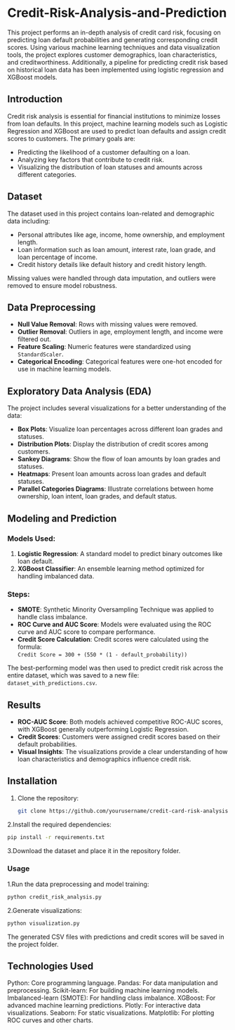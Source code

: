 # Credit-Risk-Analysis-and-Prediction


This project performs an in-depth analysis of credit card risk, focusing on predicting loan default probabilities and generating corresponding credit scores. Using various machine learning techniques and data visualization tools, the project explores customer demographics, loan characteristics, and creditworthiness. Additionally, a pipeline for predicting credit risk based on historical loan data has been implemented using logistic regression and XGBoost models.

## Introduction

Credit risk analysis is essential for financial institutions to minimize losses from loan defaults. In this project, machine learning models such as Logistic Regression and XGBoost are used to predict loan defaults and assign credit scores to customers. The primary goals are:
- Predicting the likelihood of a customer defaulting on a loan.
- Analyzing key factors that contribute to credit risk.
- Visualizing the distribution of loan statuses and amounts across different categories.

## Dataset

The dataset used in this project contains loan-related and demographic data including:
- Personal attributes like age, income, home ownership, and employment length.
- Loan information such as loan amount, interest rate, loan grade, and loan percentage of income.
- Credit history details like default history and credit history length.

Missing values were handled through data imputation, and outliers were removed to ensure model robustness.

## Data Preprocessing

- **Null Value Removal**: Rows with missing values were removed.
- **Outlier Removal**: Outliers in age, employment length, and income were filtered out.
- **Feature Scaling**: Numeric features were standardized using `StandardScaler`.
- **Categorical Encoding**: Categorical features were one-hot encoded for use in machine learning models.

## Exploratory Data Analysis (EDA)

The project includes several visualizations for a better understanding of the data:
- **Box Plots**: Visualize loan percentages across different loan grades and statuses.
- **Distribution Plots**: Display the distribution of credit scores among customers.
- **Sankey Diagrams**: Show the flow of loan amounts by loan grades and statuses.
- **Heatmaps**: Present loan amounts across loan grades and default statuses.
- **Parallel Categories Diagrams**: Illustrate correlations between home ownership, loan intent, loan grades, and default status.

## Modeling and Prediction

### Models Used:
1. **Logistic Regression**: A standard model to predict binary outcomes like loan default.
2. **XGBoost Classifier**: An ensemble learning method optimized for handling imbalanced data.

### Steps:
- **SMOTE**: Synthetic Minority Oversampling Technique was applied to handle class imbalance.
- **ROC Curve and AUC Score**: Models were evaluated using the ROC curve and AUC score to compare performance.
- **Credit Score Calculation**: Credit scores were calculated using the formula:  
  `Credit Score = 300 + (550 * (1 - default_probability))`

The best-performing model was then used to predict credit risk across the entire dataset, which was saved to a new file: `dataset_with_predictions.csv`.

## Results

- **ROC-AUC Score**: Both models achieved competitive ROC-AUC scores, with XGBoost generally outperforming Logistic Regression.
- **Credit Scores**: Customers were assigned credit scores based on their default probabilities.
- **Visual Insights**: The visualizations provide a clear understanding of how loan characteristics and demographics influence credit risk.

## Installation

1. Clone the repository:
   ```bash
   git clone https://github.com/yourusername/credit-card-risk-analysis.git
   ```

2.Install the required dependencies:

```bash
pip install -r requirements.txt
```

3.Download the dataset and place it in the repository folder.

### Usage

1.Run the data preprocessing and model training:

```bash
python credit_risk_analysis.py
```

2.Generate visualizations:

```bash
python visualization.py
```
The generated CSV files with predictions and credit scores will be saved in the project folder.

## Technologies Used
Python: Core programming language.
Pandas: For data manipulation and preprocessing.
Scikit-learn: For building machine learning models.
Imbalanced-learn (SMOTE): For handling class imbalance.
XGBoost: For advanced machine learning predictions.
Plotly: For interactive data visualizations.
Seaborn: For static visualizations.
Matplotlib: For plotting ROC curves and other charts.
